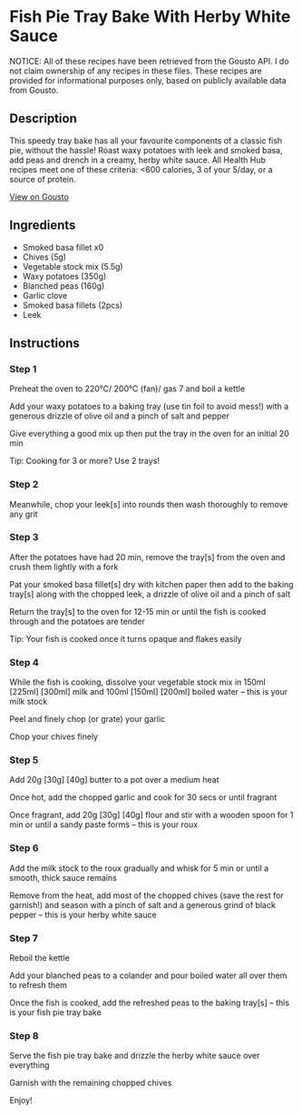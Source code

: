 # Fish Pie Tray Bake With Herby White Sauce

NOTICE: All of these recipes have been retrieved from the Gousto API. I do not claim ownership of any recipes in these files. These recipes are provided for informational purposes only, based on publicly available data from Gousto.

## Description

This speedy tray bake has all your favourite components of a classic fish pie, without the hassle! Roast waxy potatoes with leek and smoked basa, add peas and drench in a creamy, herby white sauce. All Health Hub recipes meet one of these criteria: <600 calories, 3 of your 5/day, or a source of protein.

[View on Gousto](https://www.gousto.co.uk/recipes/cookbook/fish-pie-tray-bake-with-herby-white-sauce)

## Ingredients

- Smoked basa fillet x0
- Chives (5g)
- Vegetable stock mix (5.5g)
- Waxy potatoes (350g)
- Blanched peas (160g)
- Garlic clove
- Smoked basa fillets (2pcs)
- Leek

## Instructions


### Step 1

Preheat the oven to 220°C/ 200°C (fan)/ gas 7 and boil a kettle

Add your waxy potatoes to a baking tray (use tin foil to avoid mess!) with a generous drizzle of olive oil and a pinch of salt and pepper

Give everything a good mix up then put the tray in the oven for an initial 20 min

Tip: Cooking for 3 or more? Use 2 trays!


### Step 2

Meanwhile, chop your leek[s]<span class="text-danger"> </span>into rounds then wash thoroughly to remove any grit


### Step 3

After the potatoes have had 20 min, remove the tray[s] from the oven and crush them lightly with a fork

Pat your smoked basa fillet[s] dry with kitchen paper then add to the baking tray[s] along with the chopped leek, a drizzle of olive oil and a pinch of salt

Return the tray[s] to the oven for 12-15 min or until the fish is cooked through and the potatoes are tender

Tip: Your fish is cooked once it turns opaque and flakes easily


### Step 4

While the fish is cooking, dissolve your vegetable stock mix in 150ml <span class="text-purple">[225ml]</span> <span class="text-danger">[300ml] </span>milk and 100ml <span class="text-purple">[150ml]</span> <span class="text-danger">[200ml]</span> boiled water – this is your milk stock

Peel and finely chop (or grate) your garlic

Chop your chives finely


### Step 5

Add 20g<span class="text-purple"> [30g]</span> <span class="text-danger">[40g]</span> butter to a pot over a medium heat

Once hot, add the chopped garlic and cook for 30 secs or until fragrant

Once fragrant, add 20g<span class="text-purple"> [30g]</span> <span class="text-danger">[40g]</span> flour and stir with a wooden spoon for 1 min or until a sandy paste forms – this is your roux


### Step 6

Add the milk stock to the roux gradually and whisk for 5 min or until a smooth, thick sauce remains

Remove from the heat, add most of the chopped chives (save the rest for garnish!) and season with a pinch of salt and a generous grind of black pepper – this is your herby white sauce


### Step 7

Reboil the kettle

Add your blanched peas to a colander and pour boiled water all over them to refresh them

Once the fish is cooked, add the refreshed peas to the baking tray[s] – this is your fish pie tray bake

### Step 8

Serve the fish pie tray bake and drizzle the herby white sauce over everything

Garnish with the remaining chopped chives

Enjoy!

